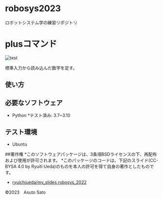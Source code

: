 # robosys2023
ロボットシステム学の練習リポジトリ

# plusコマンド
![test](https://github.com/asutosato/robosys2023/actions/workflows/text.yml/badge.svg)

標準入力から読み込んだ数字を足す。

## 使い方


## 必要なソフトウェア
* Python
  *テスト済み: 3.7~3.10

## テスト環境
* Ubuntu

##著作権
*このソフトウェアパッケージは、3条項BSDライセンスの下、再配布および使用が許可されます。
*このパッケージのコードは、下記のスライド(CC-BYSA 4.0 by Ryuiti Ueda)のものを本人の許可を得て自身の著作としたものです。
   * [ryuichiueda/my_slides robosys_2022](https://github.com/ryuichiueda/my_slides/tree/master/robosys_2022)

©2023　Asuto Sato
